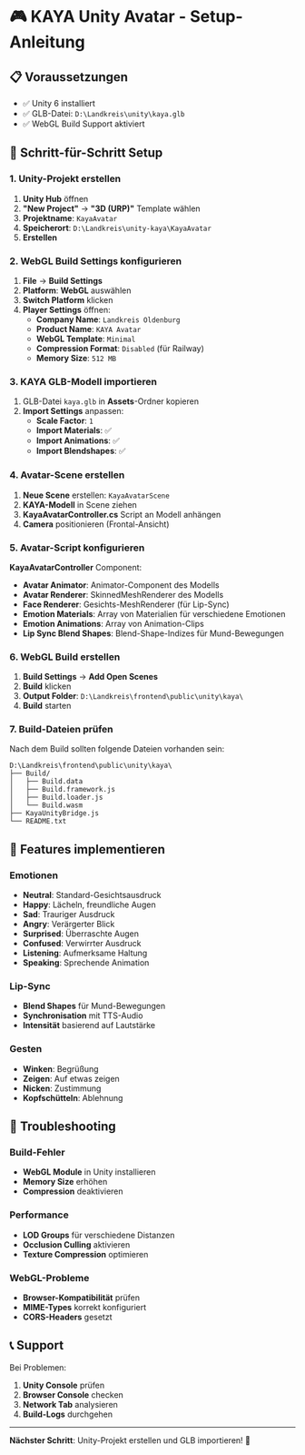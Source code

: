 # 🎮 KAYA Unity Avatar - Setup-Anleitung

## 📋 Voraussetzungen
- ✅ Unity 6 installiert
- ✅ GLB-Datei: `D:\Landkreis\unity\kaya.glb`
- ✅ WebGL Build Support aktiviert

## 🚀 Schritt-für-Schritt Setup

### 1. Unity-Projekt erstellen
1. **Unity Hub** öffnen
2. **"New Project"** → **"3D (URP)"** Template wählen
3. **Projektname**: `KayaAvatar`
4. **Speicherort**: `D:\Landkreis\unity-kaya\KayaAvatar`
5. **Erstellen**

### 2. WebGL Build Settings konfigurieren
1. **File** → **Build Settings**
2. **Platform**: **WebGL** auswählen
3. **Switch Platform** klicken
4. **Player Settings** öffnen:
   - **Company Name**: `Landkreis Oldenburg`
   - **Product Name**: `KAYA Avatar`
   - **WebGL Template**: `Minimal`
   - **Compression Format**: `Disabled` (für Railway)
   - **Memory Size**: `512 MB`

### 3. KAYA GLB-Modell importieren
1. GLB-Datei `kaya.glb` in **Assets**-Ordner kopieren
2. **Import Settings** anpassen:
   - **Scale Factor**: `1`
   - **Import Materials**: ✅
   - **Import Animations**: ✅
   - **Import Blendshapes**: ✅

### 4. Avatar-Scene erstellen
1. **Neue Scene** erstellen: `KayaAvatarScene`
2. **KAYA-Modell** in Scene ziehen
3. **KayaAvatarController.cs** Script an Modell anhängen
4. **Camera** positionieren (Frontal-Ansicht)

### 5. Avatar-Script konfigurieren
**KayaAvatarController** Component:
- **Avatar Animator**: Animator-Component des Modells
- **Avatar Renderer**: SkinnedMeshRenderer des Modells
- **Face Renderer**: Gesichts-MeshRenderer (für Lip-Sync)
- **Emotion Materials**: Array von Materialien für verschiedene Emotionen
- **Emotion Animations**: Array von Animation-Clips
- **Lip Sync Blend Shapes**: Blend-Shape-Indizes für Mund-Bewegungen

### 6. WebGL Build erstellen
1. **Build Settings** → **Add Open Scenes**
2. **Build** klicken
3. **Output Folder**: `D:\Landkreis\frontend\public\unity\kaya\`
4. **Build** starten

### 7. Build-Dateien prüfen
Nach dem Build sollten folgende Dateien vorhanden sein:
```
D:\Landkreis\frontend\public\unity\kaya\
├── Build/
│   ├── Build.data
│   ├── Build.framework.js
│   ├── Build.loader.js
│   └── Build.wasm
├── KayaUnityBridge.js
└── README.txt
```

## 🎯 Features implementieren

### Emotionen
- **Neutral**: Standard-Gesichtsausdruck
- **Happy**: Lächeln, freundliche Augen
- **Sad**: Trauriger Ausdruck
- **Angry**: Verärgerter Blick
- **Surprised**: Überraschte Augen
- **Confused**: Verwirrter Ausdruck
- **Listening**: Aufmerksame Haltung
- **Speaking**: Sprechende Animation

### Lip-Sync
- **Blend Shapes** für Mund-Bewegungen
- **Synchronisation** mit TTS-Audio
- **Intensität** basierend auf Lautstärke

### Gesten
- **Winken**: Begrüßung
- **Zeigen**: Auf etwas zeigen
- **Nicken**: Zustimmung
- **Kopfschütteln**: Ablehnung

## 🔧 Troubleshooting

### Build-Fehler
- **WebGL Module** in Unity installieren
- **Memory Size** erhöhen
- **Compression** deaktivieren

### Performance
- **LOD Groups** für verschiedene Distanzen
- **Occlusion Culling** aktivieren
- **Texture Compression** optimieren

### WebGL-Probleme
- **Browser-Kompatibilität** prüfen
- **MIME-Types** korrekt konfiguriert
- **CORS-Headers** gesetzt

## 📞 Support
Bei Problemen:
1. **Unity Console** prüfen
2. **Browser Console** checken
3. **Network Tab** analysieren
4. **Build-Logs** durchgehen

---
**Nächster Schritt**: Unity-Projekt erstellen und GLB importieren! 🚀

